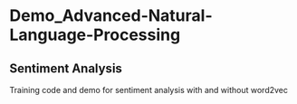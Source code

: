 # Demo_Advanced-Natural-Language-Processing
## Sentiment Analysis
Training code and demo for sentiment analysis with and without word2vec

